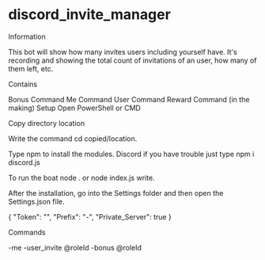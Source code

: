 # discord_invite_manager
Information

This bot will show how many invites users including yourself have. It's recording and showing the total count of invitations of an user, how many of them left, etc.



Contains

 Bonus Command
 Me Command
 User Command
 Reward Command (in the making)
Setup
Open PowerShell or CMD



Copy directory location



Write the command cd copied/location.



Type npm to install the modules. Discord if you have trouble just type npm i discord.js



To run the boat node . or node index.js write.



After the installation, go into the Settings folder and then open the Settings.json file.

{ "Token": "", "Prefix": "-", "Private_Server": true }

Commands

-me
-user_invite @roleId
-bonus @roleId <ammount>

